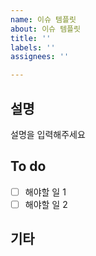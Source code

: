 ```yaml
---
name: 이슈 템플릿
about: 이슈 템플릿
title: ''
labels: ''
assignees: ''

---
```


## 설명
설명을 입력해주세요

## To do 
- [ ] 해야할 일 1
- [ ] 해야할 일 2

## 기타
